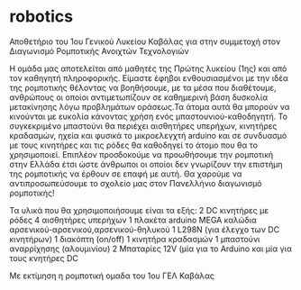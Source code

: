 # robotics
Αποθετήριο του 1ου Γενικού Λυκείου Καβάλας για στην συμμετοχή στον Διαγωνισμό Ρομποτικής Ανοιχτών Τεχνολογιών

Η ομάδα μας αποτελείται από μαθητές της Πρώτης λυκείου (1ης) και από τον καθηγητή πληροφορικής. Είμαστε έφηβοι ενθουσιασμένοι με την ιδέα της ρομποτικής θέλοντας να βοηθήσουμε, με τα μέσα που διαθέτουμε, ανθρώπους οι οποίοι αντιμετωπίζουν σε καθημερινή βάση δυσκολία  μετακίνησης λόγω προβλημάτων οράσεως.Τα άτομα αυτά θα μπορούν να κινούνται με ευκολία  κάνοντας χρήση ενός μπαστουνιού-καθοδηγητή. Το συγκεκριμένο μπαστούνι θα περιέχει αισθητήρες υπερήχων, κινητήρες κραδασμών, ηχεία και φυσικά το μικροελεγχτή arduino και σε συνδυασμό με  τους κινητήρες και τις ρόδες θα καθοδηγεί  το άτομο που θα το χρησιμοποιεί. Επιπλέον προσδοκούμε να προωθήσουμε  την ρομποτική στην Ελλάδα έτσι ώστε άνθρωποι οι οποίοι δεν γνωρίζουν την επιστήμη της ρομποτικής να έρθουν σε επαφή με αυτή. Θα χαρούμε να αντιπροσωπεύσουμε το σχολείο μας στον Πανελλήνιο διαγωνισμό ρομποτικής! 

Τα υλικά που θα χρησιμοποιήσουμε είναι τα εξής:
2 DC κινητήρες με ρόδες
4 αισθητήρες υπερήχων
1 πλακέτα arduino MEGA
καλώδια αρσενικού-αρσενικού,αρσενικού-θηλυκού
1 L298N (για έλεγχο των DC κινητήρων)
1 διακόπτη (on/off)
1 κινητήρα κραδασμών 
1 μπαστούνι αναρρίχησης (αλουμινίου)
2 Μπαταρίες 12V (μία για το Arduino και μία για τους κνητήρες DC

Με εκτίμηση η ρομποτική ομαδα του 1ου ΓΕΛ Καβάλας

